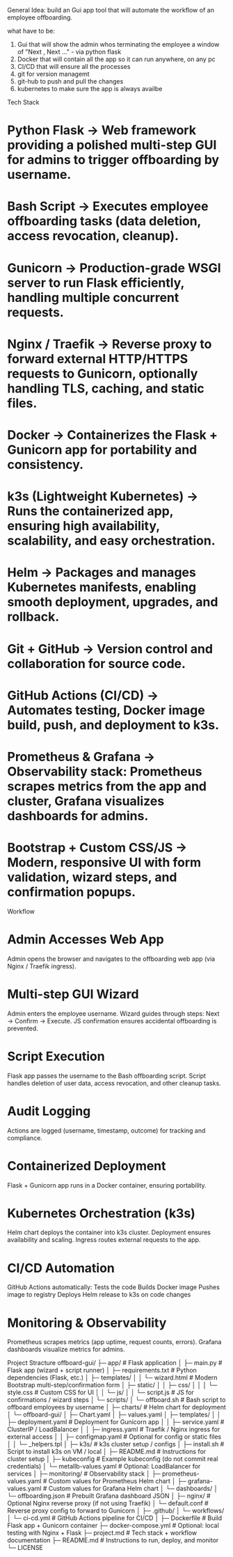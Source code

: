 General Idea:
build an Gui app tool that will automate the workflow of an employee offboarding.

what have to be:
1. Gui that will show the admin whos terminating the employee a window of "Next , Next ..." - via python flask
2. Docker that will contain all the app so it can run anywhere, on any pc
3. CI/CD that will ensure all the processes
4. git for version managemt 
5. git-hub to push and pull the changes
6. kubernetes to make sure the app is always availbe 

Tech Stack
# Python Flask → Web framework providing a polished multi-step GUI for admins to trigger offboarding by username.

# Bash Script → Executes employee offboarding tasks (data deletion, access revocation, cleanup).

# Gunicorn → Production-grade WSGI server to run Flask efficiently, handling multiple concurrent requests.

# Nginx / Traefik → Reverse proxy to forward external HTTP/HTTPS requests to Gunicorn, optionally handling TLS, caching, and static files.

# Docker → Containerizes the Flask + Gunicorn app for portability and consistency.

# k3s (Lightweight Kubernetes) → Runs the containerized app, ensuring high availability, scalability, and easy orchestration.

# Helm → Packages and manages Kubernetes manifests, enabling smooth deployment, upgrades, and rollback.

# Git + GitHub → Version control and collaboration for source code.

# GitHub Actions (CI/CD) → Automates testing, Docker image build, push, and deployment to k3s.

# Prometheus & Grafana → Observability stack: Prometheus scrapes metrics from the app and cluster, Grafana visualizes dashboards for admins.

# Bootstrap + Custom CSS/JS → Modern, responsive UI with form validation, wizard steps, and confirmation popups.

Workflow

# Admin Accesses Web App
Admin opens the browser and navigates to the offboarding web app (via Nginx / Traefik ingress).

# Multi-step GUI Wizard
Admin enters the employee username.
Wizard guides through steps: Next → Confirm → Execute.
JS confirmation ensures accidental offboarding is prevented.

# Script Execution
Flask app passes the username to the Bash offboarding script.
Script handles deletion of user data, access revocation, and other cleanup tasks.

# Audit Logging
Actions are logged (username, timestamp, outcome) for tracking and compliance.

# Containerized Deployment
Flask + Gunicorn app runs in a Docker container, ensuring portability.

# Kubernetes Orchestration (k3s)
Helm chart deploys the container into k3s cluster.
Deployment ensures availability and scaling.
Ingress routes external requests to the app.

# CI/CD Automation
GitHub Actions automatically:
Tests the code
Builds Docker image
Pushes image to registry
Deploys Helm release to k3s on code changes

# Monitoring & Observability
Prometheus scrapes metrics (app uptime, request counts, errors).
Grafana dashboards visualize metrics for admins.

Project Stracture
offboard-gui/
├─ app/                             # Flask application
│  ├─ main.py                       # Flask app (wizard + script runner)
│  ├─ requirements.txt              # Python dependencies (Flask, etc.)
│  ├─ templates/
│  │   └─ wizard.html               # Modern Bootstrap multi-step/confirmation form
│  ├─ static/
│  │   ├─ css/
│  │   │   └─ style.css             # Custom CSS for UI
│  │   └─ js/
│  │       └─ script.js             # JS for confirmations / wizard steps
│  └─ scripts/
│      └─ offboard.sh                # Bash script to offboard employees by username
│
├─ charts/                           # Helm chart for deployment
│  └─ offboard-gui/
│      ├─ Chart.yaml
│      ├─ values.yaml
│      ├─ templates/
│      │   ├─ deployment.yaml        # Deployment for Gunicorn app
│      │   ├─ service.yaml           # ClusterIP / LoadBalancer
│      │   ├─ ingress.yaml           # Traefik / Nginx ingress for external access
│      │   ├─ configmap.yaml         # Optional for config or static files
│      │   └─ _helpers.tpl
│
├─ k3s/                              # k3s cluster setup / configs
│  ├─ install.sh                     # Script to install k3s on VM / local
│  ├─ README.md                      # Instructions for cluster setup
│  ├─ kubeconfig                     # Example kubeconfig (do not commit real credentials)
│  └─ metallb-values.yaml            # Optional: LoadBalancer for services
│
├─ monitoring/                        # Observability stack
│  ├─ prometheus-values.yaml         # Custom values for Prometheus Helm chart
│  ├─ grafana-values.yaml            # Custom values for Grafana Helm chart
│  └─ dashboards/
│      └─ offboarding.json           # Prebuilt Grafana dashboard JSON
│
├─ nginx/                             # Optional Nginx reverse proxy (if not using Traefik)
│  └─ default.conf                    # Reverse proxy config to forward to Gunicorn
│
├─ .github/
│  └─ workflows/
│      └─ ci-cd.yml                  # GitHub Actions pipeline for CI/CD
│
├─ Dockerfile                         # Build Flask app + Gunicorn container
├─ docker-compose.yml                  # Optional: local testing with Nginx + Flask
├─ project.md                          # Tech stack + workflow documentation
├─ README.md                           # Instructions to run, deploy, and monitor
└─ LICENSE


